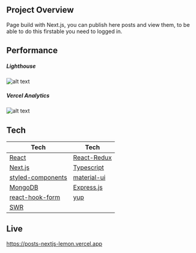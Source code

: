 ## Project Overview 
Page build with Next.js, you can publish here posts and view them, to be able to do this firstable you need to logged in.

## Performance
##### Lighthouse
![alt text](https://i.imgur.com/Q7cPFuL.png)
##### Vercel Analytics
![alt text](https://i.imgur.com/HB8kcbD.png)

## Tech
| Tech | Tech |
| --- | --- |
| [React](https://reactjs.org/) | [React-Redux](https://react-redux.js.org/) |
| [Next.js](https://nextjs.org/)| [Typescript](https://www.typescriptlang.org/) |
| [styled-components](https://styled-components.com/)| [material-ui](https://mui.com/) |
| [MongoDB](https://www.mongodb.com/) | [Express.js](https://expressjs.com/) |
| [react-hook-form](https://react-hook-form.com/) | [yup](https://github.com/jquense/yup) |
| [SWR](https://swr.vercel.app/) ||

## Live
https://posts-nextjs-lemon.vercel.app
